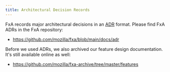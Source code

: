 ```yaml
---
title: Architectural Decision Records
---
```


FxA records major architectural decisions in an [ADR][about] format.  Please find FxA ADRs in the FxA repository:
* https://github.com/mozilla/fxa/blob/main/docs/adr

Before we used ADRs, we also archived our feature design documentation.  It's still available online as well:
* https://github.com/mozilla/fxa-archive/tree/master/features

[about]: https://adr.github.io/
